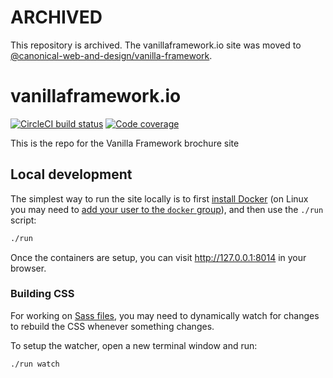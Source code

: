 # ARCHIVED

This repository is archived. The vanillaframework.io site was moved to [@canonical-web-and-design/vanilla-framework](https://github.com/canonical-web-and-design/vanilla-framework/).

# vanillaframework.io
[![CircleCI build status](https://circleci.com/gh/canonical-web-and-design/vanillaframework.io.svg?style=shield)](https://circleci.com/gh/canonical-web-and-design/vanillaframework.io) [![Code coverage](https://codecov.io/gh/canonical-web-and-design/vanillaframework.io/branch/master/graph/badge.svg)](https://codecov.io/gh/canonical-web-and-design/vanillaframework.io)

This is the repo for the Vanilla Framework brochure site

## Local development

The simplest way to run the site locally is to first [install Docker](https://docs.docker.com/engine/installation/) (on Linux you may need to [add your user to the `docker` group](https://docs.docker.com/engine/installation/linux/linux-postinstall/)), and then use the `./run` script:

``` bash
./run
```

Once the containers are setup, you can visit <http://127.0.0.1:8014> in your browser.

### Building CSS

For working on [Sass files](_sass), you may need to dynamically watch for changes to rebuild the CSS whenever something changes.

To setup the watcher, open a new terminal window and run:

``` bash
./run watch
```
